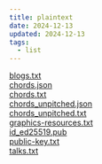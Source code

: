 ```yaml
---
title: plaintext
date: 2024-12-13
updated: 2024-12-13
tags:
  - list
---
```


[blogs.txt](/misc/plaintext/blogs.txt) \
[chords.json](/misc/plaintext/chords.json) \
[chords.txt](/misc/plaintext/chords.txt) \
[chords_unpitched.json](/misc/plaintext/chords_unpitched.json) \
[chords_unpitched.txt](/misc/plaintext/chords_unpitched.txt) \
[graphics-resources.txt](/misc/plaintext/graphics-resources.txt) \
[id_ed25519.pub](/misc/plaintext/id_ed25519.pub) \
[public-key.txt](/misc/plaintext/public-key.txt) \
[talks.txt](/misc/plaintext/talks.txt)
